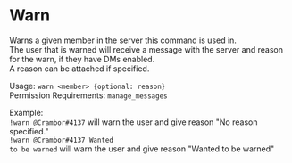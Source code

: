 <h1>Warn</h1>
Warns a given member in the server this command is used in.<br>
The user that is warned will receive a message with the server and reason for the warn, if they have DMs enabled.<br>
A reason can be attached if specified.<br>

Usage:  <code>warn \<member> {optional: reason}</code><br>
Permission Requirements: <code>manage_messages</code>

Example:<br> 
<code>!warn @Crambor#4137</code> will warn the user and give reason "No reason specified."<br>
<code>!warn @Crambor#4137 Wanted to be warned</code> will warn the user and give reason "Wanted to be warned"
